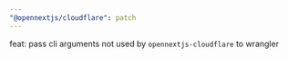 ```yaml
---
"@opennextjs/cloudflare": patch
---
```


feat: pass cli arguments not used by `opennextjs-cloudflare` to wrangler
